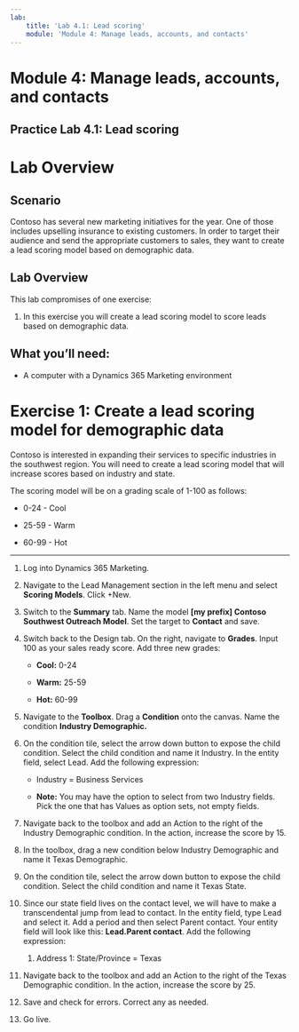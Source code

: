 ```yaml
---
lab:
    title: 'Lab 4.1: Lead scoring'
    module: 'Module 4: Manage leads, accounts, and contacts'
---
```



Module 4: Manage leads, accounts, and contacts
=======

## Practice Lab 4.1: Lead scoring

Lab Overview
============

Scenario
--------

Contoso has several new marketing initiatives for the year. One of those
includes upselling insurance to existing customers. In order to target their
audience and send the appropriate customers to sales, they want to create a lead
scoring model based on demographic data.

Lab Overview
------------

This lab compromises of one exercise:

1.  In this exercise you will create a lead scoring model to score leads based
    on demographic data.

 What you’ll need:
------------------

-   A computer with a Dynamics 365 Marketing environment

Exercise 1: Create a lead scoring model for demographic data 
=============================================================

Contoso is interested in expanding their services to specific industries in the
southwest region. You will need to create a lead scoring model that will
increase scores based on industry and state.

The scoring model will be on a grading scale of 1-100 as follows:

- 0-24 - Cool

- 25-59 - Warm

- 60-99 - Hot

---

1.  Log into Dynamics 365 Marketing.

2.  Navigate to the Lead Management section in the left menu and select **Scoring Models**. Click +New.

3.  Switch to the **Summary** tab. Name the model **[my prefix] Contoso Southwest Outreach Model**.
    Set the target to **Contact** and save.

4.  Switch back to the Design tab. On the right, navigate to **Grades**. Input 100
    as your sales ready score. Add three new grades:

    - **Cool:** 0-24

    - **Warm:** 25-59

    - **Hot:** 60-99

5.  Navigate to the **Toolbox**. Drag a **Condition** onto the canvas. Name the
    condition **Industry Demographic.**

6.  On the condition tile, select the arrow down button to expose the child
    condition. Select the child condition and name it Industry. In the entity
    field, select Lead. Add the following expression:

    - Industry = Business Services
    
    - **Note:** You may have the option to select from two Industry fields. Pick the one that has Values as option sets, not empty fields.

7.  Navigate back to the toolbox and add an Action to the right of the Industry
    Demographic condition. In the action, increase the score by 15.

8.  In the toolbox, drag a new condition below Industry Demographic and name it Texas Demographic.

9.  On the condition tile, select the arrow down button to expose the child
    condition. Select the child condition and name it Texas State.

10. Since our state field lives on the contact level, we will have to make a
    transcendental jump from lead to contact. In the entity field, type Lead
    and select it. Add a period and then select Parent contact. Your entity
    field will look like this: **Lead.Parent contact**. Add the following
    expression:

    1.  Address 1: State/Province = Texas

11. Navigate back to the toolbox and add an Action to the right of the Texas
    Demographic condition. In the action, increase the score by 25.

12. Save and check for errors. Correct any as needed.

13. Go live.
